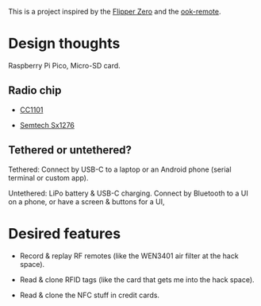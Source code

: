 This is a project inspired by the [Flipper
Zero](https://flipperzero.one/) and the
[ook-remote](https://github.com/SebKuzminsky/ook-remote/tree/master).


# Design thoughts

Raspberry Pi Pico, Micro-SD card.

## Radio chip

* [CC1101](https://www.ti.com/product/CC1101)

* [Semtech Sx1276](https://www.semtech.com/products/wireless-rf/lora-connect/sx1276)


## Tethered or untethered?

Tethered: Connect by USB-C to a laptop or an Android phone (serial
terminal or custom app).

Untethered: LiPo battery & USB-C charging.  Connect by Bluetooth to a
UI on a phone, or have a screen & buttons for a UI,


# Desired features

* Record & replay RF remotes (like the WEN3401 air filter at the hack
space).

* Read & clone RFID tags (like the card that gets me into the hack space).

* Read & clone the NFC stuff in credit cards.

